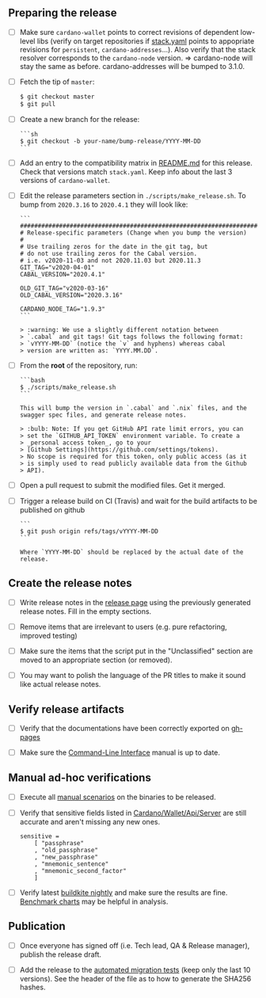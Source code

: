 ## Preparing the release
- [ ] Make sure `cardano-wallet` points to correct revisions of
      dependent low-level libs (verify on target repositories if
      [stack.yaml](https://github.com/input-output-hk/cardano-wallet/blob/master/stack.yaml#L34-L42)
      points to appopriate revisions for `persistent`,
      `cardano-addresses`...). Also verify that the stack resolver
      corresponds to the `cardano-node` version. ⇒ cardano-node will
      stay the same as before. cardano-addresses will be bumped to
      3.1.0.

- [ ] Fetch the tip of `master`:

  ```sh
  $ git checkout master
  $ git pull
  ```

- [ ] Create a new branch for the release:

      ```sh
      $ git checkout -b your-name/bump-release/YYYY-MM-DD
      ```

- [ ] Add an entry to the compatibility matrix in
      [README.md](https://github.com/input-output-hk/cardano-wallet/blob/master/README.md)
      for this release.
      Check that versions match `stack.yaml`.
      Keep info about the last 3 versions of `cardano-wallet`.

- [ ] Edit the release parameters section in
      `./scripts/make_release.sh`. To bump from `2020.3.16` to
      `2020.4.1` they will look like:

      ```
      ################################################################################
      # Release-specific parameters (Change when you bump the version)
      #
      # Use trailing zeros for the date in the git tag, but
      # do not use trailing zeros for the Cabal version.
      # i.e. v2020-11-03 and not 2020.11.03 but 2020.11.3
      GIT_TAG="v2020-04-01"
      CABAL_VERSION="2020.4.1"

      OLD_GIT_TAG="v2020-03-16"
      OLD_CABAL_VERSION="2020.3.16"

      CARDANO_NODE_TAG="1.9.3"
      ```

      > :warning: We use a slightly different notation between
      > `.cabal` and git tags! Git tags follows the following format:
      > `vYYYY-MM-DD` (notice the `v` and hyphens) whereas cabal
      > version are written as: `YYYY.MM.DD`.

- [ ] From the **root** of the repository, run:

      ```bash
      $ ./scripts/make_release.sh
      ```

      This will bump the version in `.cabal` and `.nix` files, and the
      swagger spec files, and generate release notes.

      > :bulb: Note: If you get GitHub API rate limit errors, you can
      > set the `GITHUB_API_TOKEN` environment variable. To create a
      > _personal access token_, go to your
      > [Github Settings](https://github.com/settings/tokens).
      > No scope is required for this token, only public access (as it
      > is simply used to read publicly available data from the Github
      > API).

- [ ] Open a pull request to submit the modified files. Get it merged.

- [ ] Trigger a release build on CI (Travis) and wait for the build
      artifacts to be published on github

      ```
      $ git push origin refs/tags/vYYYY-MM-DD
      ```
      
      Where `YYYY-MM-DD` should be replaced by the actual date of the release.


## Create the release notes

- [ ] Write release notes in the
      [release page](https://github.com/input-output-hk/cardano-wallet/releases)
      using the previously generated release notes. Fill in the empty
      sections.

- [ ] Remove items that are irrelevant to users (e.g. pure
      refactoring, improved testing)

- [ ] Make sure the items that the script put in the "Unclassified"
      section are moved to an appropriate section (or removed).

- [ ] You may want to polish the language of the PR titles to make it
      sound like actual release notes.


## Verify release artifacts

- [ ] Verify that the documentations have been correctly exported on
      [gh-pages](https://github.com/input-output-hk/cardano-wallet/tree/gh-pages)

- [ ] Make sure the [Command-Line Interface](https://github.com/input-output-hk/cardano-wallet/wiki/Wallet-command-line-interface) manual is up to date.


## Manual ad-hoc verifications

- [ ] Execute all [manual scenarios](https://github.com/input-output-hk/cardano-wallet/tree/master/test/manual) on the binaries to be released.

- [ ] Verify that sensitive fields listed in [Cardano/Wallet/Api/Server](https://github.com/input-output-hk/cardano-wallet/blob/master/lib/core/src/Cardano/Wallet/Api/Server.hs#L409) are still accurate and aren't missing any new ones.
  ```
  sensitive =
      [ "passphrase"
      , "old_passphrase"
      , "new_passphrase"
      , "mnemonic_sentence"
      , "mnemonic_second_factor"
      ]
  ```

- [ ] Verify latest [buildkite nightly](https://buildkite.com/input-output-hk/cardano-wallet-nightly) and make sure the results are fine. [Benchmark charts](http://cardano-wallet-benchmarks.herokuapp.com/) may be helpful in analysis.
  
## Publication

- [ ] Once everyone has signed off (i.e. Tech lead, QA & Release manager), publish the release draft.

- [ ] Add the release to the [automated migration tests](https://github.com/input-output-hk/cardano-wallet/blob/master/nix/migration-tests.nix#L44-L61) (keep only the last 10 versions). See the header of the file as to how to generate the SHA256 hashes.

